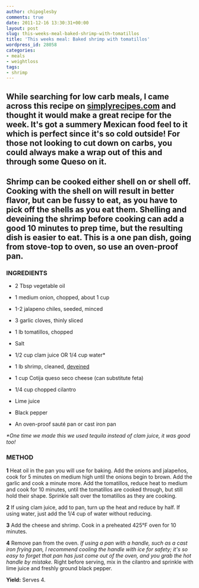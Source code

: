 ```yaml
---
author: chipoglesby
comments: true
date: 2011-12-16 13:30:31+00:00
layout: post
slug: this-weeks-meal-baked-shrimp-with-tomatillos
title: 'This weeks meal: Baked shrimp with tomatillos'
wordpress_id: 28058
categories:
- meals
- weightloss
tags:
- shrimp
---
```


## While searching for low carb meals, I came across this recipe on [simplyrecipes.com](http://simplyrecipes.com/recipes/baked_shrimp_with_tomatillos/) and thought it would make a great recipe for the week. It's got a summery Mexican food feel to it which is perfect since it's so cold outside! For those not looking to cut down on carbs, you could always make a wrap out of this and through some Queso on it.




## Shrimp can be cooked either shell on or shell off. Cooking with the shell on will result in better flavor, but can be fussy to eat, as you have to pick off the shells as you eat them. Shelling and deveining the shrimp before cooking can add a good 10 minutes to prep time, but the resulting dish is easier to eat. This is a one pan dish, going from stove-top to oven, so use an oven-proof pan.







### INGREDIENTS





	
  * 2 Tbsp vegetable oil

	
  * 1 medium onion, chopped, about 1 cup

	
  * 1-2 jalapeno chiles, seeded, minced

	
  * 3 garlic cloves, thinly sliced

	
  * 1 lb tomatillos, chopped

	
  * Salt

	
  * 1/2 cup clam juice OR 1/4 cup water*

	
  * 1 lb shrimp, cleaned, [deveined](http://simplyrecipes.com/recipes/how_to_peel_and_devein_shrimp/)

	
  * 1 cup Cotija queso seco cheese (can substitute feta)

	
  * 1/4 cup chopped cilantro

	
  * Lime juice

	
  * Black pepper



	
  * An oven-proof sauté pan or cast iron pan


_*One time we made this we used tequila instead of clam juice, it was good too!_









### METHOD


**1** Heat oil in the pan you will use for baking. Add the onions and jalapeños, cook for 5 minutes on medium high until the onions begin to brown. Add the garlic and cook a minute more. Add the tomatillos, reduce heat to medium and cook for 10 minutes, until the tomatillos are cooked through, but still hold their shape. Sprinkle salt over the tomatillos as they are cooking.

**2** If using clam juice, add to pan, turn up the heat and reduce by half. If using water, just add the 1/4 cup of water without reducing.

**3** Add the cheese and shrimp. Cook in a preheated 425°F oven for 10 minutes.

**4** Remove pan from the oven. _If using a pan with a handle, such as a cast iron frying pan, I recommend cooling the handle with ice for safety; it's so easy to forget that pan has just come out of the oven, and you grab the hot handle by mistake._ Right before serving, mix in the cilantro and sprinkle with lime juice and freshly ground black pepper.

**Yield:** Serves 4.


